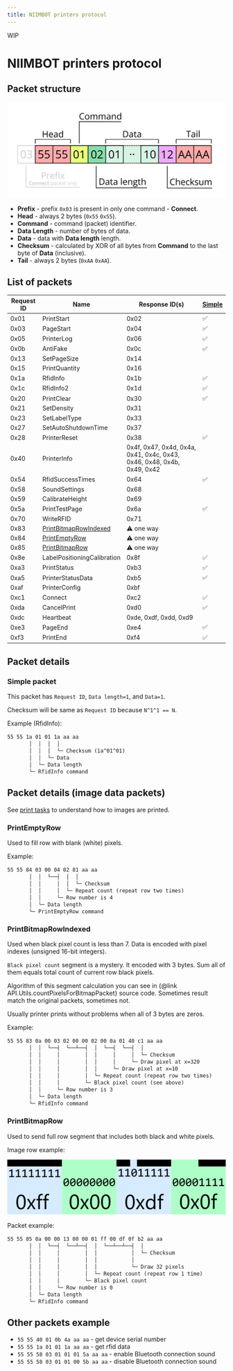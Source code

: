 ```yaml
---
title: NIIMBOT printers protocol
---
```


WIP

# NIIMBOT printers protocol

## Packet structure

![](proto/packet.png)

* **Prefix** - prefix `0x03` is present in only one command - **Connect**.
* **Head** - always 2 bytes (`0x55` `0x55`).
* **Command** - command (packet) identifier.
* **Data Length** - number of bytes of data.
* **Data** - data with **Data length** length.
* **Checksum** - calculated by XOR of all bytes from **Command** to the last byte of **Data** (inclusive).
* **Tail** - always 2 bytes (`0xAA` `0xAA`).

## List of packets

| Request ID | Name | Response ID(s) | [Simple](#simple-packet) |
|------|------------|------|-|
| 0x01 | PrintStart | 0x02 |✅|
| 0x03 | PageStart | 0x04 |✅|
| 0x05 | PrinterLog | 0x06 |✅|
| 0x0b | AntiFake | 0x0c |✅|
| 0x13 | SetPageSize | 0x14 | |
| 0x15 | PrintQuantity | 0x16 | |
| 0x1a | RfidInfo | 0x1b |✅|
| 0x1c | RfidInfo2 | 0x1d |✅|
| 0x20 | PrintClear | 0x30 |✅|
| 0x21 | SetDensity | 0x31 | |
| 0x23 | SetLabelType | 0x33 | |
| 0x27 | SetAutoShutdownTime | 0x37 | |
| 0x28 | PrinterReset | 0x38 |✅|
| 0x40 | PrinterInfo | 0x4f, 0x47, 0x4d, 0x4a, 0x41, 0x4c, 0x43, 0x46, 0x48, 0x4b, 0x49, 0x42 | |
| 0x54 | RfidSuccessTimes | 0x64 |✅|
| 0x58 | SoundSettings | 0x68 | |
| 0x59 | CalibrateHeight | 0x69 | |
| 0x5a | PrintTestPage | 0x6a |✅|
| 0x70 | WriteRFID | 0x71 | |
| 0x83 | [PrintBitmapRowIndexed](#printbitmaprowindexed) | ⚠ one way | |
| 0x84 | [PrintEmptyRow](#printemptyrow) | ⚠ one way | |
| 0x85 | [PrintBitmapRow](#printbitmaprow) | ⚠ one way | |
| 0x8e | LabelPositioningCalibration | 0x8f |✅|
| 0xa3 | PrintStatus | 0xb3 |✅|
| 0xa5 | PrinterStatusData | 0xb5 |✅|
| 0xaf | PrinterConfig | 0xbf | |
| 0xc1 | Connect | 0xc2 |✅|
| 0xda | CancelPrint | 0xd0 |✅|
| 0xdc | Heartbeat | 0xde, 0xdf, 0xdd, 0xd9 | |
| 0xe3 | PageEnd | 0xe4 |✅|
| 0xf3 | PrintEnd | 0xf4 |✅|

## Packet details

### Simple packet

This packet has `Request ID`, `Data length=1`, and `Data=1`.

Checksum will be same as `Request ID` because `N^1^1 == N`.

Example (RfidInfo):

```
55 55 1a 01 01 1a aa aa
       │  │  │  │
       │  │  │  └─ Checksum (1a^01^01)
       │  │  └─ Data
       │  └─ Data length
       └─ RfidInfo command
```

## Packet details (image data packets)

See [print tasks](niimbot_print_tasks.md) to understand how to images are printed.

### PrintEmptyRow

Used to fill row with blank (white) pixels.

Example:

```
55 55 84 03 00 04 02 81 aa aa
       │  │  └──┤  │  │
       │  │     │  │  └─ Checksum
       │  │     │  └─ Repeat count (repeat row two times)
       │  │     └─ Row number is 4
       │  └─ Data length
       └─ PrintEmptyRow command
```

### PrintBitmapRowIndexed

Used when black pixel count is less than 7. Data is encoded with pixel indexes (unsigned 16-bit integers).

`Black pixel count` segment is a mystery. It encoded with 3 bytes. Sum all of them equals total count of current row black pixels.

Algorithm of this segment calculation you can see in {@link API.Utils.countPixelsForBitmapPacket} source code.
Sometimes result match the original packets, sometimes not.

Usually printer prints without problems when all of 3 bytes are zeros.

Example:

```
55 55 83 0a 00 03 02 00 00 02 00 0a 01 40 c1 aa aa
       │  │  └──┤  └──┴──┤  │  └──┤  └──┤  │
       │  │     │        │  │     │     │  └─ Checksum
       │  │     │        │  │     │     └─ Draw pixel at x=320
       │  │     │        │  │     └─ Draw pixel at x=10
       │  │     │        │  └─ Repeat count (repeat row two times)
       │  │     │        └─ Black pixel count (see above)
       │  │     └─ Row number is 3
       │  └─ Data length
       └─ RfidInfo command
```

### PrintBitmapRow

Used to send full row segment that includes both black and white pixels.

Image row example:

![pixels](proto/pixels.png)

Packet example:

```
55 55 85 0a 00 00 13 00 00 01 ff 00 df 0f b2 aa aa
       │  │  └──┤  └──┴──┤  │  └──┴──┴──┤  │
       │  │     │        │  │           │  └─ Checksum
       │  │     │        │  │           │
       │  │     │        │  │           └─ Draw 32 pixels
       │  │     │        │  └─ Repeat count (repeat row 1 time)
       │  │     │        └─ Black pixel count
       │  │     └─ Row number is 0
       │  └─ Data length
       └─ RfidInfo command

```

## Other packets example

* `55 55 40 01 0b 4a aa aa` - get device serial number
* `55 55 1a 01 01 1a aa aa` - get rfid data
* `55 55 58 03 01 01 01 5a aa aa` - enable Bluetooth connection sound
* `55 55 58 03 01 01 00 5b aa aa` - disable Bluetooth connection sound
